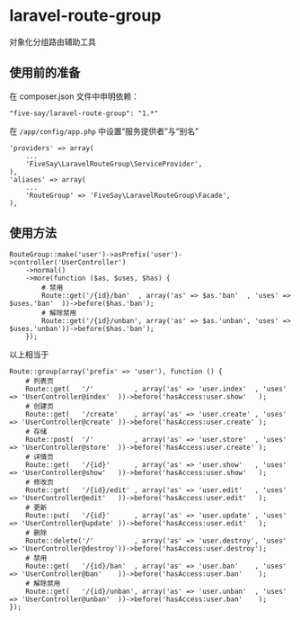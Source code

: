 laravel-route-group
===================

对象化分组路由辅助工具

## 使用前的准备

在 composer.json 文件中申明依赖：

    "five-say/laravel-route-group": "1.*"

在 `/app/config/app.php` 中设置“服务提供者”与“别名”

    'providers' => array(
        ...
        'FiveSay\LaravelRouteGroup\ServiceProvider',
    ),
    'aliases' => array(
        ...
        'RouteGroup' => 'FiveSay\LaravelRouteGroup\Facade',
    ),

## 使用方法

    RouteGroup::make('user')->asPrefix('user')->controller('UserController')
        ->normal()
        ->more(function ($as, $uses, $has) {
            # 禁用
            Route::get('/{id}/ban'  , array('as' => $as.'ban'  , 'uses' => $uses.'ban'  ))->before($has.'ban');
            # 解除禁用
            Route::get('/{id}/unban', array('as' => $as.'unban', 'uses' => $uses.'unban'))->before($has.'ban');
        });

以上相当于

    Route::group(array('prefix' => 'user'), function () {
        # 列表页
        Route::get(   '/'          , array('as' => 'user.index'  , 'uses' => 'UserController@index'  ))->before('hasAccess:user.show'   );
        # 创建页
        Route::get(   '/create'    , array('as' => 'user.create' , 'uses' => 'UserController@create' ))->before('hasAccess:user.create' );
        # 存储
        Route::post(  '/'          , array('as' => 'user.store'  , 'uses' => 'UserController@store'  ))->before('hasAccess:user.create' );
        # 详情页
        Route::get(   '/{id}'      , array('as' => 'user.show'   , 'uses' => 'UserController@show'   ))->before('hasAccess:user.show'   );
        # 修改页
        Route::get(   '/{id}/edit' , array('as' => 'user.edit'   , 'uses' => 'UserController@edit'   ))->before('hasAccess:user.edit'   );
        # 更新
        Route::put(   '/{id}'      , array('as' => 'user.update' , 'uses' => 'UserController@update' ))->before('hasAccess:user.edit'   );
        # 删除
        Route::delete('/'          , array('as' => 'user.destroy', 'uses' => 'UserController@destroy'))->before('hasAccess:user.destroy');
        # 禁用
        Route::get(   '/{id}/ban'  , array('as' => 'user.ban'    , 'uses' => 'UserController@ban'    ))->before('hasAccess:user.ban'    );
        # 解除禁用
        Route::get(   '/{id}/unban', array('as' => 'user.unban'  , 'uses' => 'UserController@unban'  ))->before('hasAccess:user.ban'    );
    });